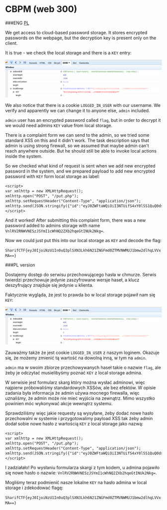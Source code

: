 # CBPM (web 300)

###ENG
[PL](#pl-version)

We get access to cloud-based password storage.
It stores encrypted passwords on the webpage, but the decryption key is present only on the client.

It is true - we check the local storage and there is a `KEY` entry:

![](local_storage.png)

We also notice that there is a cookie `LOGGED_IN_USER` with our username.
We verify and apparently we can change it to anyone else, `admin` included.

`admin` user has an encrypted password called `flag`, but in order to decrypt it we would need admins `KEY` value from local storage.

There is a complaint form we can send to the admin, so we tried some standard XSS on this and it didn't work.
The task description says that admin is using strong firewall, so we assumed that maybe admin can't reach anywhere outside.
But he should still be able to invoke local actions inside the system.

So we checked what kind of request is sent when we add new encrypted password in the system, and we prepared payload to add new encrypted password with `KEY` form local storage as label:

```
<script>
var xmlhttp = new XMLHttpRequest();
xmlhttp.open("POST", "/put.php");
xmlhttp.setRequestHeader("Content-Type", "application/json");
xmlhttp.send(JSON.stringify({"id":"eyJ0ZWFtaWQiOiI3NTUifS4xY0lSS1QuQ0dsWklub3B6ajg4T0k2VjVObVQwLVQ0aVg4","prelabel":"","newlabel":localStorage.getItem('KEY'),"encpass":"1e4f3be4abf38a8b6650312361d2c9cc","iv":"e8831d7a2e67c5aa0012c6af3c064a2d"}));
</script>
```

And it worked!
After submitting this complaint form, there was a new password added to admins storage with name `VnlRV2RNWVNESzJSYmI1cWhNQ2ZXb2hqeGtINUk2Nkg=`.

Now we could just put this into our local storage as `KEY` and decode the flag:

`SharifCTF{eyJ0IjoiNzU1In0uQ3plSXN3Lkh6N21ZNGFmd0ZTMVNWMUJ1bmw2dlhqLVVxMA==}`

###PL version

Dostajemy dostęp do serwisu przechowującego hasła w chmurze.
Serwis twierdzi przechowuje jedynie zaszyfrowane wersje haseł, a klucz deszyfrujący znajduje się jedynie u klienta.

Faktycznie wygląda, że jest to prawda bo w local storage pojawił nam się `KEY`:

![](local_storage.png)

Zauważmy także że jest cookie `LOGGED_IN_USER` z naszym loginem.
Okazuje się, że możemy zmienić tą wartość na dowolną inną, w tym na `admin`.

`admin` ma w swoim zbiorze przechowywanych haseł takie o nazwie `flag`, ale żeby je odczytać musielibyśmy poznać `KEY` z local storage admina.

W serwisie jest formularz skarg który można wysłać adminowi, więc najpierw próbowaliśmy standardowych XSSów, ale bez efektów.
W opisie zadania była informacja że admin używa mocnego firewalla, więc uznaliśmy, że admin może nie mieć wyjścia na zewnątrz.
Mimo wszystko powinien móc wykonywać akcje wewnątrz systemu.

Sprawdziliśmy więc jakie requesty są wysyłane, żeby dodać nowe hasło przechowalni w systemie i przygotowalimy payload XSS tak żeby admin dodał sobie nowe hasło z wartością `KEY` z local storage jako nazwą:

```
<script>
var xmlhttp = new XMLHttpRequest();
xmlhttp.open("POST", "/put.php");
xmlhttp.setRequestHeader("Content-Type", "application/json");
xmlhttp.send(JSON.stringify({"id":"eyJ0ZWFtaWQiOiI3NTUifS4xY0lSS1QuQ0dsWklub3B6ajg4T0k2VjVObVQwLVQ0aVg4","prelabel":"","newlabel":localStorage.getItem('KEY'),"encpass":"1e4f3be4abf38a8b6650312361d2c9cc","iv":"e8831d7a2e67c5aa0012c6af3c064a2d"}));
</script>
```

I zadziałało!
Po wysłaniu formularza skargi z tym kodem, u admina pojawiło się nowe hasło o nazwie: `VnlRV2RNWVNESzJSYmI1cWhNQ2ZXb2hqeGtINUk2Nkg=`.

Mogliśmy teraz podmienić nasze lokalne `KEY` na hasło admina w local storage i zdekodować flagę:

`SharifCTF{eyJ0IjoiNzU1In0uQ3plSXN3Lkh6N21ZNGFmd0ZTMVNWMUJ1bmw2dlhqLVVxMA==}`
